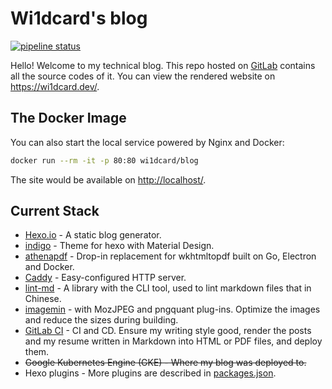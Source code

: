 # Wi1dcard's blog

[![pipeline status](https://gitlab.com/wi1dcard/blog/badges/master/pipeline.svg)](https://gitlab.com/wi1dcard/blog/-/commits/master)

Hello! Welcome to my technical blog. This repo hosted on [GitLab](https://gitlab.com/wi1dcard/blog) contains all the source codes of it. You can view the rendered website on <https://wi1dcard.dev/>.

## The Docker Image

You can also start the local service powered by Nginx and Docker:

```bash
docker run --rm -it -p 80:80 wi1dcard/blog
```

The site would be available on <http://localhost/>.

## Current Stack

- [Hexo.io](https://hexo.io/) - A static blog generator.
- [indigo](https://github.com/yscoder/hexo-theme-indigo) - Theme for hexo with Material Design.
- [athenapdf](https://github.com/arachnys/athenapdf) - Drop-in replacement for wkhtmltopdf built on Go, Electron and Docker.
- [Caddy](https://caddyserver.com/) - Easy-configured HTTP server.
- [lint-md](https://github.com/hustcc/lint-md) - A library with the CLI tool, used to lint markdown files that in Chinese.
- [imagemin](https://github.com/imagemin/imagemin) - with MozJPEG and pngquant plug-ins. Optimize the images and reduce the sizes during building.
- [GitLab CI](https://gitlab.com/wi1dcard/blog/pipelines) - CI and CD. Ensure my writing style good, render the posts and my resume written in Markdown into HTML or PDF files, and deploy them.
- ~~Google Kubernetes Engine (GKE) - Where my blog was deployed to.~~
- Hexo plugins - More plugins are described in [packages.json](https://github.com/wi1dcard/blog/blob/master/package.json).
